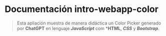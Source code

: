 # Documentación intro-webapp-color

>Esta apliación muestra de manera didáctica un Color Picker generado por **ChatGPT** en lenguaje ***JavaScript*** com ***HTML**, ***CSS*** y ***Bootstrap***.
